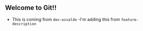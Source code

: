 ## Welcome to Git!!

- This is coming from `dev-osvaldo`
-I'm adding this from `feature-description`